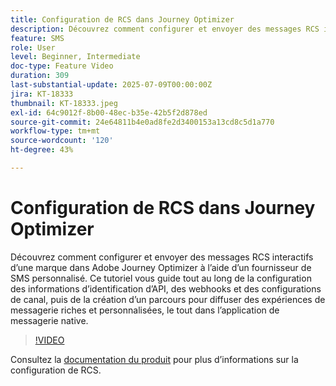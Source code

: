 ```yaml
---
title: Configuration de RCS dans Journey Optimizer
description: Découvrez comment configurer et envoyer des messages RCS interactifs d’une marque dans Adobe Journey Optimizer à l’aide d’un fournisseur de SMS personnalisé. Ce tutoriel vous guide tout au long de la configuration des informations d’identification d’API, des webhooks et des configurations de canal, puis de la création d’un parcours pour diffuser des expériences de messagerie riches et personnalisées, le tout dans l’application de messagerie native.
feature: SMS
role: User
level: Beginner, Intermediate
doc-type: Feature Video
duration: 309
last-substantial-update: 2025-07-09T00:00:00Z
jira: KT-18333
thumbnail: KT-18333.jpeg
exl-id: 64c9012f-8b00-48ec-b35e-42b5f2d878ed
source-git-commit: 24e64811b4e0ad8fe2d3400153a13cd8c5d1a770
workflow-type: tm+mt
source-wordcount: '120'
ht-degree: 43%

---
```


# Configuration de RCS dans Journey Optimizer

Découvrez comment configurer et envoyer des messages RCS interactifs d’une marque dans Adobe Journey Optimizer à l’aide d’un fournisseur de SMS personnalisé. Ce tutoriel vous guide tout au long de la configuration des informations d’identification d’API, des webhooks et des configurations de canal, puis de la création d’un parcours pour diffuser des expériences de messagerie riches et personnalisées, le tout dans l’application de messagerie native.

>[!VIDEO](https://video.tv.adobe.com/v/3464757/?learn=on&enablevpops&captions=fre_fr)

Consultez la [documentation du produit](https://experienceleague.adobe.com/fr/docs/journey-optimizer/using/channels/sms/configure-sms/sms-configuration) pour plus d’informations sur la configuration de RCS.
